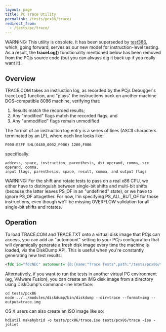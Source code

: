 ```yaml
---
layout: page
title: PC Trace Utility
permalink: /tests/pcx86/trace/
redirect_from:
  - /tests/pc/trace/
---
```


WARNING: This utility is obsolete.  It has been superseded by [test386](/tests/pcx86/80386/),
which, going forward, serves as our new model for instruction-level testing.  As a result,
the **traceLog()** functionality mentioned below has been removed from the PCjs source code
(but you can always dig it back up if you really want it).

Overview
---

TRACE.COM takes an instruction log, as recorded by the PCjs Debugger's traceLog() function, and
"plays" the instructions back on another machine DOS-compatible 8086 machine, verifying that:

 1. Results match the recorded results;
 2. Any "modified" flags match the recorded flags; and
 3. Any "unmodified" flags remain unmodified

The format of an instruction log entry is a series of lines (ASCII characters terminated by an LF),
where each line looks like:

	F000:EEFF SHL(0480,0002,F006) 1200,F006

specifically:

	address, space, instruction, parenthesis, dst operand, comma, src operand, comma,
	input flags, parenthesis, space, result, comma, and output flags

WARNING: For the shift and rotate tests to pass on a real x86 CPU, we either have to distinguish
between single-bit shifts and multi-bit shifts (because the latter leaves PS_OF in an "undefined"
state), or we have to ignore PS_OF altogether.  For now, I'm specifying PS_ALL_BUT_OF for those
instructions, even though we'll be missing OVERFLOW validation for all single-bit shifts and rotates.

Operation
---

To load TRACE.COM and TRACE.TXT onto a virtual disk image that PCjs can access, you can add an
"automount" setting to your PCjs <fdc> configuration that will dynamically generate a fresh disk image
every time the machine is loaded, via the DiskDump API.  This is useful when you're constantly
generating new test results:

```xml
<fdc id="fdcNEC" automount='{B:{name:"Trace Tests",path:"/tests/pcx86/trace/trace.com;trace.txt"}}'/>
```

Alternatively, if you want to run the tests in another virtual PC environment (eg, VMware Fusion),
you can create an IMG disk image from a directory using DiskDump's command-line interface:

	cd tests/pcx86
	node ../../modules/diskdump/bin/diskdump --dir=trace --format=img --output=trace.img
 
OS X users can also create an ISO image like so:

	hdiutil makehybrid -o tests/pcx86/trace.iso tests/pcx86/trace -iso -joliet
